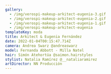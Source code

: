 ```yaml
---
gallery:
  - /img/verospi-makeup-arkitect-eugenia-3.gif
  - /img/verospi-makeup-arkitect-eugenia-2.gif
  - /img/verospi-makeup-arkitect-eugenia-1.gif
  - /img/verospi-makeup-arkitect-eugenia
templateKey: moda
title: Arkitect & Eugenia Fernández
date: 2022-01-04T00:15:47.714Z
camera: Andrea Swarz @andreaswarz
model: Fernanda Abbott - Milla Natel
hair: Simón Atehortúa @saimon.hairstyles
stylist: Natalia Ramírez @__nataliaramirez
artDirector: NN Producción
---
```

